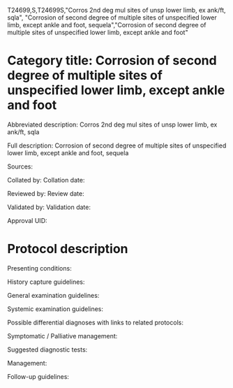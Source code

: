 T24699,S,T24699S,"Corros 2nd deg mul sites of unsp lower limb, ex ank/ft, sqla", "Corrosion of second degree of multiple sites of unspecified lower limb, except ankle and foot, sequela","Corrosion of second degree of multiple sites of unspecified lower limb, except ankle and foot"
# Category title: Corrosion of second degree of multiple sites of unspecified lower limb, except ankle and foot

Abbreviated description: Corros 2nd deg mul sites of unsp lower limb, ex ank/ft, sqla

Full description: Corrosion of second degree of multiple sites of unspecified lower limb, except ankle and foot, sequela

Sources:

Collated by:
Collation date:

Reviewed by:
Review date:

Validated by:
Validation date:

Approval UID:

# Protocol description

Presenting conditions:

History capture guidelines:

General examination guidelines:

Systemic examination guidelines:

Possible differential diagnoses with links to related protocols:

Symptomatic / Palliative management:

Suggested diagnostic tests:

Management:

Follow-up guidelines:
